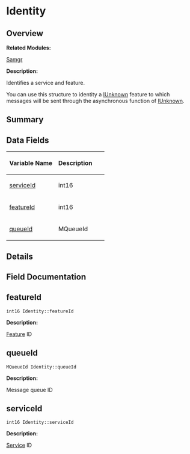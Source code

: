 # Identity<a name="EN-US_TOPIC_0000001054796537"></a>

## **Overview**<a name="section950175188191900"></a>

**Related Modules:**

[Samgr](samgr.md)

**Description:**

Identifies a service and feature. 

You can use this structure to identity a  [IUnknown](iunknown.md)  feature to which messages will be sent through the asynchronous function of  [IUnknown](iunknown.md). 

## **Summary**<a name="section589956340191900"></a>

## Data Fields<a name="pub-attribs"></a>

<a name="table9722272191900"></a>
<table><thead align="left"><tr id="row516228669191900"><th class="cellrowborder" valign="top" width="50%" id="mcps1.1.3.1.1"><p id="p1797782894191900"><a name="p1797782894191900"></a><a name="p1797782894191900"></a>Variable Name</p>
</th>
<th class="cellrowborder" valign="top" width="50%" id="mcps1.1.3.1.2"><p id="p134693634191900"><a name="p134693634191900"></a><a name="p134693634191900"></a>Description</p>
</th>
</tr>
</thead>
<tbody><tr id="row2050965711191900"><td class="cellrowborder" valign="top" width="50%" headers="mcps1.1.3.1.1 "><p id="p1815511345191900"><a name="p1815511345191900"></a><a name="p1815511345191900"></a><a href="identity.md#a062375b8be3ad40e72263a7ce2268af3">serviceId</a></p>
</td>
<td class="cellrowborder" valign="top" width="50%" headers="mcps1.1.3.1.2 "><p id="p571977163191900"><a name="p571977163191900"></a><a name="p571977163191900"></a>int16 </p>
</td>
</tr>
<tr id="row1783301586191900"><td class="cellrowborder" valign="top" width="50%" headers="mcps1.1.3.1.1 "><p id="p184991736191900"><a name="p184991736191900"></a><a name="p184991736191900"></a><a href="identity.md#a8a76b43d4bb4e3d861ff63e0716f178d">featureId</a></p>
</td>
<td class="cellrowborder" valign="top" width="50%" headers="mcps1.1.3.1.2 "><p id="p2016708199191900"><a name="p2016708199191900"></a><a name="p2016708199191900"></a>int16 </p>
</td>
</tr>
<tr id="row1972222286191900"><td class="cellrowborder" valign="top" width="50%" headers="mcps1.1.3.1.1 "><p id="p2008731916191900"><a name="p2008731916191900"></a><a name="p2008731916191900"></a><a href="identity.md#ad34d38c75a24903672bb64f29c1b1132">queueId</a></p>
</td>
<td class="cellrowborder" valign="top" width="50%" headers="mcps1.1.3.1.2 "><p id="p1657919581191900"><a name="p1657919581191900"></a><a name="p1657919581191900"></a>MQueueId </p>
</td>
</tr>
</tbody>
</table>

## **Details**<a name="section107323322191900"></a>

## **Field Documentation**<a name="section1141630383191900"></a>

## featureId<a name="a8a76b43d4bb4e3d861ff63e0716f178d"></a>

```
int16 Identity::featureId
```

 **Description:**

[Feature](feature.md)  ID 

## queueId<a name="ad34d38c75a24903672bb64f29c1b1132"></a>

```
MQueueId Identity::queueId
```

 **Description:**

Message queue ID 

## serviceId<a name="a062375b8be3ad40e72263a7ce2268af3"></a>

```
int16 Identity::serviceId
```

 **Description:**

[Service](service.md)  ID 

